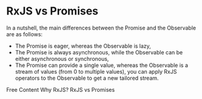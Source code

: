 # RxJS vs Promises

In a nutshell, the main differences between the Promise and the Observable are as follows:

- The Promise is eager, whereas the Observable is lazy,
- The Promise is always asynchronous, while the Observable can be either asynchronous or synchronous,
- The Promise can provide a single value, whereas the Observable is a stream of values (from 0 to multiple values),
you can apply RxJS operators to the Observable to get a new tailored stream.

<ResourceGroupTitle>Free Content</ResourceGroupTitle>
<BadgeLink colorScheme='yellow' badgeText='Read' href='https://javascript.plainenglish.io/why-rxjs-rxjs-vs-promises-b28962771d68'>Why RxJS? RxJS vs Promises</BadgeLink>
